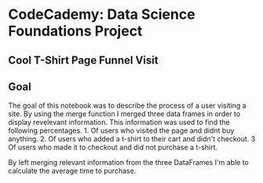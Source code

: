 # CodeCademy: Data Science Foundations Project 

## Cool T-Shirt Page Funnel Visit 

## Goal 

The goal of this notebook was to describe the process of a user visiting a site. 
By using the merge function I merged three data frames in order to display revelevant information. 
This information was used to find the following percentages. 
    1. Of users who visited the page and didnt buy anything. 
    2. Of users who added a t-shirt to their cart and didn't checkout. 
    3 Of users who made it to checkout and did not purchase a t-shirt. 

By left merging relevant information from the three DataFrames I'm able to calculate the average time to purchase. 
